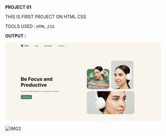 **PROJECT 01**

THIS IS FIRST PROJECT ON HTML CSS

TOOLS USED : `HTML` ,`CSS`

**OUTPUT :**

![IMG1](output.png)



![IMG2](https://img.shields.io/badge/BY-KAPIL%20SARKAR-yellow)
